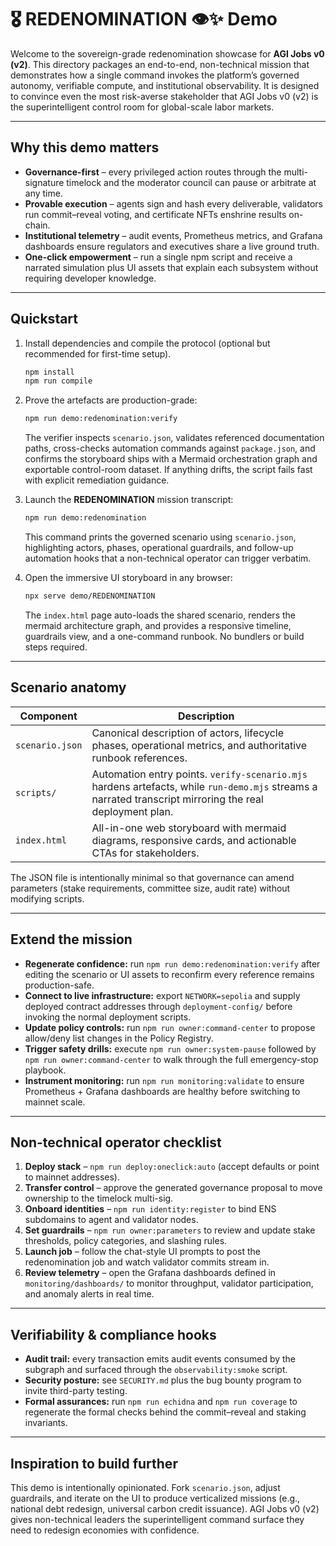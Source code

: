 # 🎖️ REDENOMINATION 👁️✨ Demo

Welcome to the sovereign-grade redenomination showcase for **AGI Jobs v0 (v2)**. This directory packages an end-to-end,
non-technical mission that demonstrates how a single command invokes the platform’s governed autonomy, verifiable compute,
and institutional observability. It is designed to convince even the most risk-averse stakeholder that AGI Jobs v0 (v2) is the
superintelligent control room for global-scale labor markets.

---

## Why this demo matters

- **Governance-first** – every privileged action routes through the multi-signature timelock and the moderator council can
  pause or arbitrate at any time.
- **Provable execution** – agents sign and hash every deliverable, validators run commit–reveal voting, and certificate NFTs
  enshrine results on-chain.
- **Institutional telemetry** – audit events, Prometheus metrics, and Grafana dashboards ensure regulators and executives share
a live ground truth.
- **One-click empowerment** – run a single npm script and receive a narrated simulation plus UI assets that explain each
  subsystem without requiring developer knowledge.

---

## Quickstart

1. Install dependencies and compile the protocol (optional but recommended for first-time setup).

   ```bash
   npm install
   npm run compile
   ```

2. Prove the artefacts are production-grade:

   ```bash
   npm run demo:redenomination:verify
   ```

   The verifier inspects `scenario.json`, validates referenced documentation paths, cross-checks automation commands against
   `package.json`, and confirms the storyboard ships with a Mermaid orchestration graph and exportable control-room dataset. If
   anything drifts, the script fails fast with explicit remediation guidance.

3. Launch the **REDENOMINATION** mission transcript:

   ```bash
   npm run demo:redenomination
   ```

   This command prints the governed scenario using `scenario.json`, highlighting actors, phases, operational guardrails, and
   follow-up automation hooks that a non-technical operator can trigger verbatim.

4. Open the immersive UI storyboard in any browser:

   ```bash
   npx serve demo/REDENOMINATION
   ```

   The `index.html` page auto-loads the shared scenario, renders the mermaid architecture graph, and provides a responsive
   timeline, guardrails view, and a one-command runbook. No bundlers or build steps required.

---

## Scenario anatomy

| Component        | Description                                                                                                   |
| ---------------- | ------------------------------------------------------------------------------------------------------------- |
| `scenario.json`  | Canonical description of actors, lifecycle phases, operational metrics, and authoritative runbook references. |
| `scripts/`       | Automation entry points. `verify-scenario.mjs` hardens artefacts, while `run-demo.mjs` streams a narrated transcript mirroring the real deployment plan.  |
| `index.html`     | All-in-one web storyboard with mermaid diagrams, responsive cards, and actionable CTAs for stakeholders.      |

The JSON file is intentionally minimal so that governance can amend parameters (stake requirements, committee size, audit
rate) without modifying scripts.

---

## Extend the mission

- **Regenerate confidence:** run `npm run demo:redenomination:verify` after editing the scenario or UI assets to reconfirm every
  reference remains production-safe.
- **Connect to live infrastructure:** export `NETWORK=sepolia` and supply deployed contract addresses through `deployment-config/`
  before invoking the normal deployment scripts.
- **Update policy controls:** run `npm run owner:command-center` to propose allow/deny list changes in the Policy Registry.
- **Trigger safety drills:** execute `npm run owner:system-pause` followed by `npm run owner:command-center` to walk through the
  full emergency-stop playbook.
- **Instrument monitoring:** run `npm run monitoring:validate` to ensure Prometheus + Grafana dashboards are healthy before
  switching to mainnet scale.

---

## Non-technical operator checklist

1. **Deploy stack** – `npm run deploy:oneclick:auto` (accept defaults or point to mainnet addresses).
2. **Transfer control** – approve the generated governance proposal to move ownership to the timelock multi-sig.
3. **Onboard identities** – `npm run identity:register` to bind ENS subdomains to agent and validator nodes.
4. **Set guardrails** – `npm run owner:parameters` to review and update stake thresholds, policy categories, and slashing
   rules.
5. **Launch job** – follow the chat-style UI prompts to post the redenomination job and watch validator commits stream in.
6. **Review telemetry** – open the Grafana dashboards defined in `monitoring/dashboards/` to monitor throughput, validator
   participation, and anomaly alerts in real time.

---

## Verifiability & compliance hooks

- **Audit trail:** every transaction emits audit events consumed by the subgraph and surfaced through the `observability:smoke`
  script.
- **Security posture:** see `SECURITY.md` plus the bug bounty program to invite third-party testing.
- **Formal assurances:** run `npm run echidna` and `npm run coverage` to regenerate the formal checks behind the commit–reveal
  and staking invariants.

---

## Inspiration to build further

This demo is intentionally opinionated. Fork `scenario.json`, adjust guardrails, and iterate on the UI to produce verticalized
missions (e.g., national debt redesign, universal carbon credit issuance). AGI Jobs v0 (v2) gives non-technical leaders the
superintelligent command surface they need to redesign economies with confidence.

